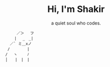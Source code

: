 <h1 align="center">Hi, I'm Shakir</h1>

<p align="center">a quiet soul who codes.</p>

             ／＞　 フ
            | 　_　_| 
          ／` ミ＿xノ 
         /　　　　 |
        /　 ヽ　　 ﾉ
        │　　|　|　|


